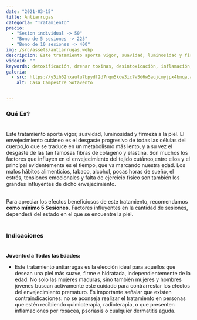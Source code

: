 ```yaml
---
date: "2021-03-15"
title: Antiarrugas
categoria: "Tratamiento"
precio: 
  - "Sesion individual -> 50" 
  - "Bono de 5 sesiones -> 225" 
  - "Bono de 10 sesiones -> 400"
img: /src/assets/antiarrugas.webp
descripcion: Este tratamiento aporta vigor, suavidad, luminosidad y firmeza a la piel.
videoId: ""
keywords: detoxificación, drenar toxinas, desintoxicación, inflamación, limpieza orgánica, equilibrio, vitalidad, retención de liquidos, flacidez, lineas de expresion, tersura, lifting, rostro luminoso, rostro suave, rostro sin arrugas, juventud de la piel, tratmiento facial, rejuvenecimiento
galeria:
  - src: https://y5ih62hxaulu7bpydf2d7rqm5kdw3ic7w3d6w5aqjcmyjpx4bnqa.arweave.net/x1B_aPcFF0-F-Bl0P8YM6odtoF-2x-t0EEiZhL78C2A
    alt: Casa Campestre Sotavento

  
---
```


### Qué Es? <br><br>

Este tratamiento aporta vigor, suavidad, luminosidad y firmeza a la piel. El envejecimiento cutáneo es el desgaste progresivo de todas las células del cuerpo,lo que se traduce en un metabolismo más lento, y a su vez el desgaste de las tan famosas fibras de colágeno y elastina. Son muchos los factores que influyen en el envejecimiento del tejido cutáneo,entre ellos y el principal evidentemente es el tiempo, que va marcando nuestra edad. Los malos hábitos alimenticios, tabaco, alcohol, pocas horas de sueño, el estrés, tensiones emocionales y falta de ejercicio físico son también los grandes influyentes de dicho envejecimiento.<br><br>

Para apreciar los efectos beneficiosos de este tratamiento, recomendamos **como mínimo 5 Sesiones.**
Factores influyentes en la cantidad de sesiones, dependerá del estado en el que se encuentre la piel. <br><br>

### Indicaciones<br><br>

**Juventud a Todas las Edades:** 
- Este tratamiento antiarrugas es la elección ideal para aquellos que desean una piel más suave, firme e hidratada, independientemente de la edad. No solo las mujeres maduras, sino también mujeres y hombres jóvenes buscan activamente este cuidado para contrarrestar los efectos del envejecimiento prematuro. Es importante señalar que existen contraindicaciones: no se aconseja realizar el tratamiento en personas que estén recibiendo quimioterapia, radioterapia, o que presenten inflamaciones por rosácea, psoriasis o cualquier dermatitis aguda. <br><br>

